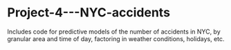# Project-4---NYC-accidents
Includes code for predictive models of the number of accidents in NYC, by granular area and time of day, factoring in weather conditions, holidays, etc. 

